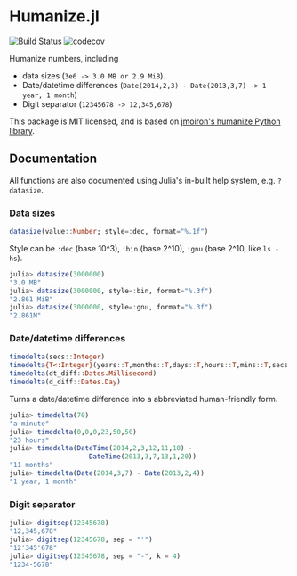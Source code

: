 Humanize.jl
===========

[![Build Status](https://travis-ci.org/IainNZ/Humanize.jl.svg?branch=master)](https://travis-ci.org/IainNZ/Humanize.jl)
[![codecov](https://codecov.io/gh/IainNZ/Humanize.jl/branch/master/graph/badge.svg)](https://codecov.io/gh/IainNZ/Humanize.jl)

Humanize numbers, including
* data sizes (`3e6 -> 3.0 MB or 2.9 MiB`).
* Date/datetime differences (`Date(2014,2,3) - Date(2013,3,7) -> 1 year, 1 month`)
* Digit separator (`12345678 -> 12,345,678`)

This package is MIT licensed, and is based on [jmoiron's humanize Python library](https://github.com/jmoiron/humanize/).

## Documentation

All functions are also documented using Julia's in-built help system, e.g. `?datasize`.

### Data sizes

```julia
datasize(value::Number; style=:dec, format="%.1f")
```

Style can be `:dec` (base 10^3), `:bin` (base 2^10), `:gnu` (base 2^10, like `ls -hs`).

```julia
julia> datasize(3000000)
"3.0 MB"
julia> datasize(3000000, style=:bin, format="%.3f")
"2.861 MiB"
julia> datasize(3000000, style=:gnu, format="%.3f")
"2.861M"
```

### Date/datetime differences

```julia
timedelta(secs::Integer)
timedelta{T<:Integer}(years::T,months::T,days::T,hours::T,mins::T,secs::T)
timedelta(dt_diff::Dates.Millisecond)
timedelta(d_diff::Dates.Day)
```

Turns a date/datetime difference into a abbreviated human-friendly form.

```julia
julia> timedelta(70)
"a minute"
julia> timedelta(0,0,0,23,50,50)
"23 hours"
julia> timedelta(DateTime(2014,2,3,12,11,10) - 
                    DateTime(2013,3,7,13,1,20))
"11 months"
julia> timedelta(Date(2014,3,7) - Date(2013,2,4))
"1 year, 1 month"
```

### Digit separator

```julia
julia> digitsep(12345678)
"12,345,678"
julia> digitsep(12345678, sep = "'")
"12'345'678"
julia> digitsep(12345678, sep = "-", k = 4)
"1234-5678"
```
